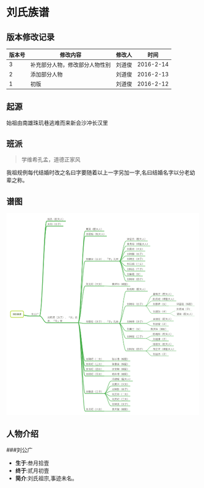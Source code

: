 ﻿# 刘氏族谱


## **版本修改记录**

|版本号|修改内容|修改人|时间|
|------|--------|---|---|
|3|补充部分人物，修改部分人物性别|刘道俊|2016-2-14|
|2|添加部分人物|刘道俊|2016-2-13|
|1|初版|刘道俊|2016-2-12|


## **起源**
始祖由南雄珠玑巷逃难而来新会沙冲长汉里

## **班派**

> 学维希孔孟，道德正家风

我祖规例每代结婚时改之名曰字要随着以上一字另加一字,名曰结婚名字以分老幼辈之称。

## **谱图**
![png](https://raw.githubusercontent.com/RexGene/family/master/tree/tree.png)


## **人物介绍**

###刘公广
* **生于**:叁月拾壹
* **终于**:贰月初壹
* **简介**:刘氏祖宗,事迹未名。

